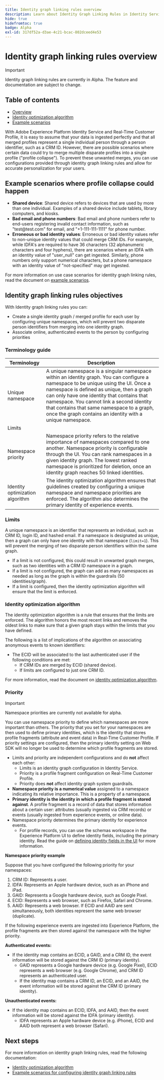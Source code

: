 ```yaml
---
title: Identity graph linking rules overview
description: Learn about Identity Graph Linking Rules in Identity Service.
hide: true
hidefromtoc: true
badge: Alpha
exl-id: 317df52a-d3ae-4c21-bcac-802dceed4e53
---
```

# Identity graph linking rules overview

>[!IMPORTANT]
>
>Identity graph linking rules are currently in Alpha. The feature and documentation are subject to change.

## Table of contents

* [Overview](./overview.md)
* [Identity optimization algorithm](./identity-optimization-algorithm.md)
* [Example scenarios](./example-scenarios.md)

With Adobe Experience Platform Identity Service and Real-Time Customer Profile, it is easy to assume that your data is ingested perfectly and that all merged profiles represent a single individual person through a person identifier, such as a CRM ID. However, there are possible scenarios where certain data could try to merge multiple disparate profiles into a single profile ("profile collapse"). To prevent these unwanted merges, you can use configurations provided through identity graph linking rules and allow for accurate personalization for your users.

## Example scenarios where profile collapse could happen

* **Shared device**: Shared device refers to devices that are used by more than one individual. Examples of a shared device include tablets, library computers, and kiosks.
* **Bad email and phone numbers**: Bad email and phone numbers refer to end-users registering invalid contact information, such as "test<span>@test.com" for email, and "+1-111-111-1111" for phone number.
* **Erroneous or bad identity values**: Erroneous or bad identity values refer to non-unique identity values that could merge CRM IDs. For example, while IDFA's are required to have 36 characters (32 alphanumeric characters and four hyphens), there are scenarios where an IDFA with an identity value of "user_null" can get ingested. Similarly, phone numbers only support numerical characters, but a phone namespace with an identity value of "not-specified" may get ingested.

For more information on use case scenarios for identity graph linking rules, read the document on [example scenarios](./example-scenarios.md).

## Identity graph linking rules objectives

With Identity graph linking rules you can:

* Create a single identity graph / merged profile for each user by configuring unique namespaces, which will prevent two disparate person identifiers from merging into one identity graph.
* Associate online, authenticated events to the person by configuring priorities

### Terminology guide

| Terminology | Description |
| --- | --- |
| Unique namespace | A unique namespace is a singular namespace within an identity graph. You can configure a namespace to be unique using the UI. Once a namespace is defined as unique, then a graph can only have one identity that contains that namespace. You cannot link a second identity that contains that same namespace to a graph, once the graph contains an identity with a unique namespace. |
| Limits | |
| Namespace priority | Namespace priority refers to the relative importance of namespaces compared to one another. Namespace priority is configurable through the UI. You can rank namespaces in a given identity graph. The lowest ranked namespace is prioritized for deletion, once an identity graph reaches 50 linked identities. |
| Identity optimization algorithm | The identity optimization algorithm ensures that guidelines created by configuring a unique namespace and namespace priorities are enforced. The algorithm also determines the primary identity of experience events. |

### Limits

A unique namespace is an identifier that represents an individual, such as CRM ID, login ID, and hashed email. If a namespace is designated as unique, then a graph can only have one identity with that namespace (`limit=1`). This will prevent the merging of two disparate person identifiers within the same graph. 

* If a limit is not configured, this could result in unwanted graph merges, such as two identities with a CRM ID namespace in a graph.
* If a limit is not configured, the graph can add as many namespaces as needed as long as the graph is within the guardrails (50 identities/graph).
* If a limit is configured, then the identity optimization algorithm will ensure that the limit is enforced.

### Identity optimization algorithm

The identity optimization algorithm is a rule that ensures that the limits are enforced. The algorithm honors the most recent links and removes the oldest links to make sure that a given graph stays within the limits that you have defined.

The following is a list of implications of the algorithm on associating anonymous events to known identifiers:

* The ECID will be associated to the last authenticated user if the following conditions are met:
  * If CRM IDs are merged by ECID (shared device).
  * If limits are configured to just one CRM ID. 

For more information, read the document on [identity optimization algorithm](./identity-optimization-algorithm.md).

### Priority

>[!IMPORTANT]
>
>Namespace priorities are currently not available for alpha.

You can use namespace priority to define which namespaces are more important than others. The priority that you set for your namespaces are then used to define primary identities, which is the identity that stores profile fragments (attribute and event data) in Real-Time Customer Profile. If priority settings are configured, then the primary identity setting on Web SDK will no longer be used to determine which profile fragments are stored.

* Limits and priority are independent configurations and do **not** affect each other:
  * Limits is an identity graph configuration in Identity Service.
  * Priority is a profile fragment configuration on Real-Time Customer Profile.
  * Priority does **not** affect identity graph system guardrails. 
* **Namespace priority is a numerical value** assigned to a namespace indicating its relative importance. This is a property of a namespace.
* **Primary identity is the identity in which a profile fragment is stored against**. A profile fragment is a record of data that stores information about a certain user: attributes (usually ingested via CRM records) or events (usually ingested from experience events, or online data).
* Namespace priority determines the primary identity for experience events.
  * For profile records, you can use the schemas workspace in the Experience Platform UI to define identity fields, including the primary identity. Read the guide on [defining identity fields in the UI](../../xdm/ui/fields/identity.md) for more information.

**Namespace priority example**

Suppose that you have configured the following priority for your namespaces:

1. CRM ID: Represents a user.
2. IDFA: Represents an Apple hardware device, such as an iPhone and iPad.
3. GAID: Represents a Google hardware device, such as Google Pixel.
4. ECID: Represents a web browser, such as Firefox, Safari and Chrome.
5. AAID: Represents a web browser.
If ECID and AAID are sent simultaneously, both identities represent the same web browser (duplicate).

If the following experience events are ingested into Experience Platform, the profile fragments are then stored against the namespace with the higher priority.

**Authenticated events:**

* If the identity map contains an ECID, a GAID, and a CRM ID, the event information will be stored against the CRM ID (primary identity).
  * GAID represents a Google hardware device (e.g. Google Pixel), ECID represents a web browser (e.g. Google Chrome), and CRM ID represents an authenticated user.
  * If the identity map contains a CRM ID, an ECID, and an AAID, the event information will be stored against the CRM ID (primary identity).

**Unauthenticated events:**

* If the identity map contains an ECID, IDFA, and AAID, then the event information will be stored against the IDFA (primary identity).
  * IDFA represents an Apple hardware device (e.g. iPhone), ECID and AAID both represent a web browser (Safari).

## Next steps

For more information on identity graph linking rules, read the following documentation:

* [Identity optimization algorithm](./identity-optimization-algorithm.md)
* [Example scenarios for configuring identity graph linking rules](./example-scenarios.md)

